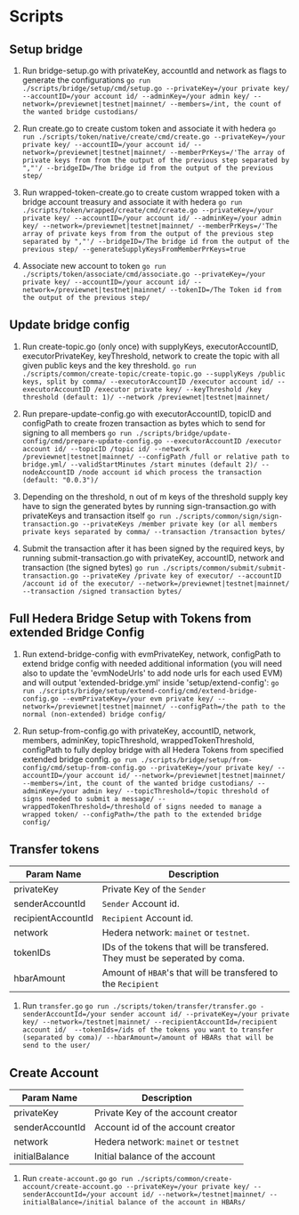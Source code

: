# Scripts

## Setup bridge
1. Run bridge-setup.go with privateKey, accountId and network as flags to generate the configurations
    `go run ./scripts/bridge/setup/cmd/setup.go --privateKey=/your private key/ --accountID=/your account id/ --adminKey=/your admin key/ --network=/previewnet|testnet|mainnet/ --members=/int, the count of the wanted bridge custodians/`

2. Run create.go to create custom token and associate it with hedera
   `go run ./scripts/token/native/create/cmd/create.go --privateKey=/your private key/ --accountID=/your account id/ --network=/previewnet|testnet|mainnet/ --memberPrKeys=/'The array of private keys from from the output of the previous step separated by ","'/ --bridgeID=/The bridge id from the output of the previous step/`

3. Run wrapped-token-create.go to create custom wrapped token with a bridge account treasury and associate it with hedera
   `go run ./scripts/token/wrapped/create/cmd/create.go --privateKey=/your private key/ --accountID=/your account id/ --adminKey=/your admin key/ --network=/previewnet|testnet|mainnet/ --memberPrKeys=/'The array of private keys from from the output of the previous step separated by ","'/ --bridgeID=/The bridge id from the output of the previous step/ --generateSupplyKeysFromMemberPrKeys=true`

4. Associate new account to token
   `go run ./scripts/token/associate/cmd/associate.go --privateKey=/your private key/ --accountID=/your account id/ --network=/previewnet|testnet|mainnet/ --tokenID=/The Token id from the output of the previous step/`

## Update bridge config
1. Run create-topic.go (only once) with supplyKeys, executorAccountID, executorPrivateKey, keyThreshold, network to create the topic with all given public keys and the key threshold.
   `go run ./scripts/common/create-topic/create-topic.go --supplyKeys /public keys, split by comma/ --executorAccountID /executor account id/ --executorAccountID /executor private key/ --keyThreshold /key threshold (default: 1)/ --network /previewnet|testnet|mainnet/`

2. Run prepare-update-config.go with executorAccountID, topicID and configPath to create frozen transaction as bytes which to send for signing to all members
   `go run ./scripts/bridge/update-config/cmd/prepare-update-config.go --executorAccountID /executor account id/ --topicID /topic id/ --network /previewnet|testnet|mainnet/ --configPath /full or relative path to bridge.yml/ --validStartMinutes /start minutes (default 2)/ --nodeAccountID /node account id which process the transaction (default: "0.0.3")/`

3. Depending on the threshold, n out of m keys of the threshold supply key have to sign the generated bytes by running sign-transaction.go with privateKeys and transaction itself
   `go run ./scripts/common/sign/sign-transaction.go --privateKeys /member private key (or all members private keys separated by comma/ --transaction /transaction bytes/`

4. Submit the transaction after it has been signed by the required keys, by running submit-transaction.go with privateKey, accountID, network and transaction (the signed bytes)
   `go run ./scripts/common/submit/submit-transaction.go --privateKey /private key of executor/ --accountID /account id of the executor/ --network=/previewnet|testnet|mainnet/ --transaction /signed transaction bytes/`

## Full Hedera Bridge Setup with Tokens from extended Bridge Config
1. Run extend-bridge-config with evmPrivateKey, network, configPath to extend bridge config with needed additional information (you will need also to update the 'evmNodeUrls' to add node urls for each used EVM) and will output 'extended-bridge.yml' inside 'setup/extend-config':
   `go run ./scripts/bridge/setup/extend-config/cmd/extend-bridge-config.go --evmPrivateKey=/your evm private key/ --network=/previewnet|testnet|mainnet/ --configPath=/the path to the normal (non-extended) bridge config/` 
      
2. Run setup-from-config.go with privateKey, accountID, network, members, adminKey, topicThreshold, wrappedTokenThreshold, configPath to fully deploy bridge with all Hedera Tokens from specified extended bridge config.
   `go run ./scripts/bridge/setup/from-config/cmd/setup-from-config.go --privateKey=/your private key/ --accountID=/your account id/ --network=/previewnet|testnet|mainnet/ --members=/int, the count of the wanted bridge custodians/ --adminKey=/your admin key/ --topicThreshold=/topic threshold of signs needed to submit a message/ --wrappedTokenThreshold=/threshold of signs needed to manage a wrapped token/ --configPath=/the path to the extended bridge config/`
   

## Transfer tokens
Param Name | Description
 --- | --- 
privateKey | Private Key of the `Sender`
senderAccountId | `Sender` Account id.
recipientAccountId | `Recipient` Account id.
network | Hedera network: `mainet` or `testnet`.
tokenIDs | IDs of the tokens that will be transfered. They must be seperated by coma.
hbarAmount | Amount of `HBAR`'s that will be transfered to the `Recipient`

1. Run `transfer.go`
`go run ./scripts/token/transfer/transfer.go -senderAccountId=/your sender account id/ --privateKey=/your private key/ --network=/testnet|mainnet/ --recipientAccountId=/recipient account id/  --tokenIds=/ids of the tokens you want to transfer (separated by coma)/ --hbarAmount=/amount of HBARs that will be send to the user/`

## Create Account
Param Name | Description
 --- | ---
privateKey | Private Key of the account creator
senderAccountId | Account id of the account creator
network | Hedera network: `mainet` or `testnet`
initialBalance | Initial balance of the account

1. Run `create-account.go`
`go run ./scripts/common/create-account/create-account.go --privateKey=/your private key/ --senderAccountId=/your account id/ --network=/testnet|mainnet/ --initialBalance=/initial balance of the account in HBARs/`